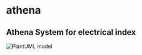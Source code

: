 # athena
Athena System for electrical index
--
![PlantUML model](http://www.plantuml.com/plantuml/svg/TPDHZzCm3CVV-ocitdl53cx78OHktB4t9AI93v0rsHPT4nV7qJ4GtnqtQLPrXRpCsV_dsFvxUmoiYAFhgYgyMDyhKWvQT3rwunb-Lo1dYvwVi4E2ozbtgdr9ueQPx3wocQWibioT_MLWEglxPLf6LdTBnIidoZEXrR1JFi1Nz9YmprBZI1YzlhHsizuyVDbkiuoa3MLfsJCHliudkhcLirvNVwgABNS6wWsVZ5UmEmSshlwNFJi-2oZctLPLss7Ker-gPNcv_XuCrQ02H0cIC1bRVpD75M98Uf_ZXFo89ahnz97455rdFvDgCSbwYAxbf_FHZs-tARm6DbuJEgDLObIv9KmhLdiLf8aI9QXS5eESq7ZxCm-IuuHaGsgRIrXL3TycAw3H-EgRJsNkh8oN8kR1u0Ei6kWnC1oGCQDPci2nCM5l6mYCP3AyPBEP0hwLHmbrR4SKh3-KrxDZyB69VND9UDV8p3v4DqjOygNhknb_JKedLWcrbWJ3fcNmqUqDpR3XlQdZ-wdZmWxmjBl5ZEzB2rF68c7cz4Ds-dzqxAUL2Rrw8sORhu5CZyJprMGs_ne6DYsnwy2XvrDtdfKeM4FsUE9v3LceHxQ7ixX8evFo3tsKkj5rrLy0)

